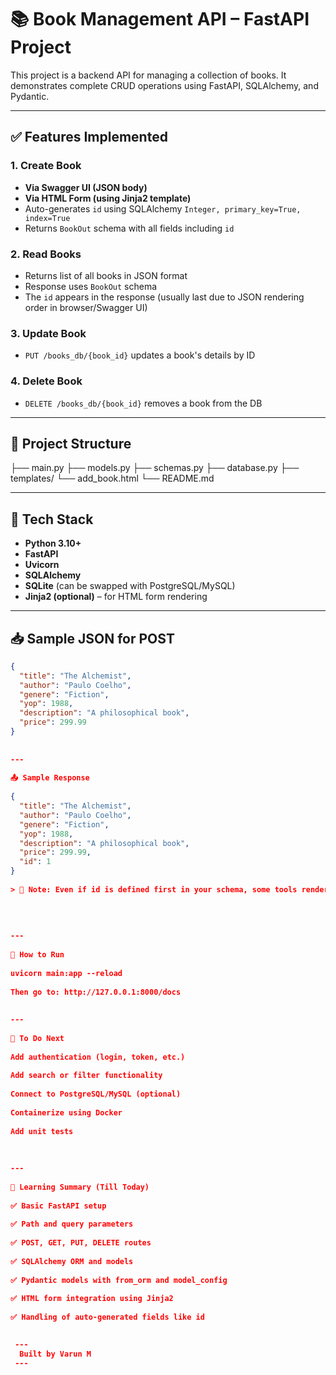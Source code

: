 # 📚 Book Management API – FastAPI Project
 
This project is a backend API for managing a collection of books. It demonstrates complete CRUD operations using FastAPI, SQLAlchemy, and Pydantic.
 
---
 
## ✅ Features Implemented
 
### 1. **Create Book**
- **Via Swagger UI (JSON body)**
- **Via HTML Form (using Jinja2 template)**
- Auto-generates `id` using SQLAlchemy `Integer, primary_key=True, index=True`
- Returns `BookOut` schema with all fields including `id`
 
### 2. **Read Books**
- Returns list of all books in JSON format
- Response uses `BookOut` schema
- The `id` appears in the response (usually last due to JSON rendering order in browser/Swagger UI)
 
### 3. **Update Book**
- `PUT /books_db/{book_id}` updates a book's details by ID
 
### 4. **Delete Book**
- `DELETE /books_db/{book_id}` removes a book from the DB
 
---
 
## 📁 Project Structure
 
 
├── main.py 
├── models.py 
├── schemas.py
├── database.py
├── templates/
    └── add_book.html
└── README.md
 
---
 
## 🔧 Tech Stack
 
- **Python 3.10+**
- **FastAPI**
- **Uvicorn**
- **SQLAlchemy**
- **SQLite** (can be swapped with PostgreSQL/MySQL)
- **Jinja2 (optional)** – for HTML form rendering
 
---
 
## 📥 Sample JSON for POST
 
```json
{
  "title": "The Alchemist",
  "author": "Paulo Coelho",
  "genere": "Fiction",
  "yop": 1988,
  "description": "A philosophical book",
  "price": 299.99
}
 
 
---
 
📤 Sample Response
 
{
  "title": "The Alchemist",
  "author": "Paulo Coelho",
  "genere": "Fiction",
  "yop": 1988,
  "description": "A philosophical book",
  "price": 299.99,
  "id": 1
}
 
> 🔸 Note: Even if id is defined first in your schema, some tools render it last.
 
 
 
 
---
 
🧪 How to Run
 
uvicorn main:app --reload
 
Then go to: http://127.0.0.1:8000/docs
 
 
---
 
📌 To Do Next
 
Add authentication (login, token, etc.)
 
Add search or filter functionality
 
Connect to PostgreSQL/MySQL (optional)
 
Containerize using Docker
 
Add unit tests
 
 
 
---
 
🧠 Learning Summary (Till Today)
 
✅ Basic FastAPI setup
 
✅ Path and query parameters
 
✅ POST, GET, PUT, DELETE routes
 
✅ SQLAlchemy ORM and models
 
✅ Pydantic models with from_orm and model_config
 
✅ HTML form integration using Jinja2
 
✅ Handling of auto-generated fields like id
 

 ---
  Built by Varun M
 ---
 
 